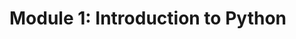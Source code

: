 # <i class="fas fa-layer-group fa-fw"></i> Module 1: Introduction to Python

```{tableofcontents}

```
